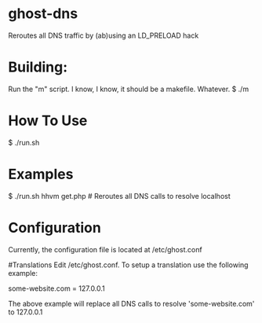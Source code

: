 # ghost-dns
Reroutes all DNS traffic by (ab)using an LD_PRELOAD hack

# Building:
Run the "m" script. I know, I know, it should be a makefile. Whatever.
$ ./m

# How To Use

$ ./run.sh <program>

# Examples

$ ./run.sh hhvm get.php     # Reroutes all DNS calls to resolve localhost

# Configuration
Currently, the configuration file is located at /etc/ghost.conf

#Translations
Edit /etc/ghost.conf. To setup a translation use the following example:

some-website.com = 127.0.0.1 

The above example will replace all DNS calls to resolve 'some-website.com' to 127.0.0.1
